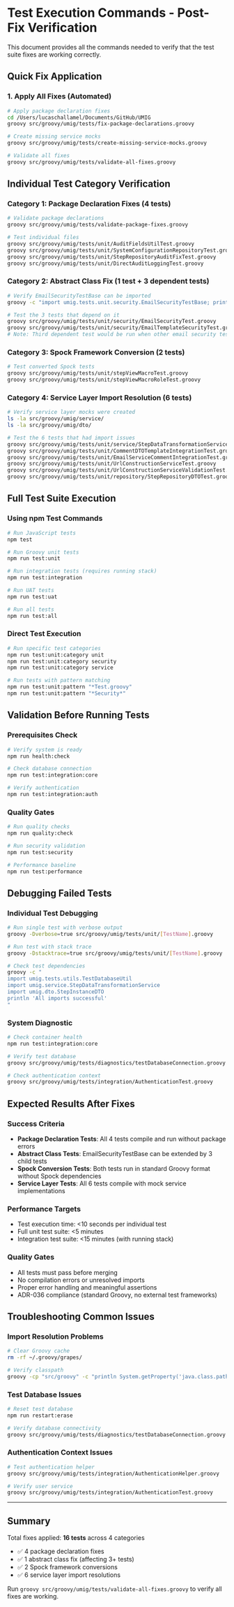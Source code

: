 # Test Execution Commands - Post-Fix Verification

This document provides all the commands needed to verify that the test suite fixes are working correctly.

## Quick Fix Application

### 1. Apply All Fixes (Automated)
```bash
# Apply package declaration fixes
cd /Users/lucaschallamel/Documents/GitHub/UMIG
groovy src/groovy/umig/tests/fix-package-declarations.groovy

# Create missing service mocks
groovy src/groovy/umig/tests/create-missing-service-mocks.groovy

# Validate all fixes
groovy src/groovy/umig/tests/validate-all-fixes.groovy
```

## Individual Test Category Verification

### Category 1: Package Declaration Fixes (4 tests)
```bash
# Validate package declarations
groovy src/groovy/umig/tests/validate-package-fixes.groovy

# Test individual files
groovy src/groovy/umig/tests/unit/AuditFieldsUtilTest.groovy
groovy src/groovy/umig/tests/unit/SystemConfigurationRepositoryTest.groovy
groovy src/groovy/umig/tests/unit/StepRepositoryAuditFixTest.groovy
groovy src/groovy/umig/tests/unit/DirectAuditLoggingTest.groovy
```

### Category 2: Abstract Class Fix (1 test + 3 dependent tests)
```bash
# Verify EmailSecurityTestBase can be imported
groovy -c "import umig.tests.unit.security.EmailSecurityTestBase; println 'Import successful'"

# Test the 3 tests that depend on it
groovy src/groovy/umig/tests/unit/security/EmailSecurityTest.groovy
groovy src/groovy/umig/tests/unit/security/EmailTemplateSecurityTest.groovy
# Note: Third dependent test would be run when other email security tests exist
```

### Category 3: Spock Framework Conversion (2 tests)
```bash
# Test converted Spock tests
groovy src/groovy/umig/tests/unit/stepViewMacroTest.groovy
groovy src/groovy/umig/tests/unit/stepViewMacroRoleTest.groovy
```

### Category 4: Service Layer Import Resolution (6 tests)
```bash
# Verify service layer mocks were created
ls -la src/groovy/umig/service/
ls -la src/groovy/umig/dto/

# Test the 6 tests that had import issues
groovy src/groovy/umig/tests/unit/service/StepDataTransformationServiceTest.groovy
groovy src/groovy/umig/tests/unit/CommentDTOTemplateIntegrationTest.groovy
groovy src/groovy/umig/tests/unit/EmailServiceCommentIntegrationTest.groovy
groovy src/groovy/umig/tests/unit/UrlConstructionServiceTest.groovy
groovy src/groovy/umig/tests/unit/UrlConstructionServiceValidationTest.groovy
groovy src/groovy/umig/tests/unit/repository/StepRepositoryDTOTest.groovy
```

## Full Test Suite Execution

### Using npm Test Commands
```bash
# Run JavaScript tests
npm test

# Run Groovy unit tests
npm run test:unit

# Run integration tests (requires running stack)
npm run test:integration

# Run UAT tests
npm run test:uat

# Run all tests
npm run test:all
```

### Direct Test Execution
```bash
# Run specific test categories
npm run test:unit:category unit
npm run test:unit:category security
npm run test:unit:category service

# Run tests with pattern matching
npm run test:unit:pattern "*Test.groovy"
npm run test:unit:pattern "*Security*"
```

## Validation Before Running Tests

### Prerequisites Check
```bash
# Verify system is ready
npm run health:check

# Check database connection
npm run test:integration:core

# Verify authentication
npm run test:integration:auth
```

### Quality Gates
```bash
# Run quality checks
npm run quality:check

# Run security validation
npm run test:security

# Performance baseline
npm run test:performance
```

## Debugging Failed Tests

### Individual Test Debugging
```bash
# Run single test with verbose output
groovy -Dverbose=true src/groovy/umig/tests/unit/[TestName].groovy

# Run test with stack trace
groovy -Dstacktrace=true src/groovy/umig/tests/unit/[TestName].groovy

# Check test dependencies
groovy -c "
import umig.tests.utils.TestDatabaseUtil
import umig.service.StepDataTransformationService
import umig.dto.StepInstanceDTO
println 'All imports successful'
"
```

### System Diagnostic
```bash
# Check container health
npm run test:integration:core

# Verify test database
groovy src/groovy/umig/tests/diagnostics/testDatabaseConnection.groovy

# Check authentication context
groovy src/groovy/umig/tests/integration/AuthenticationTest.groovy
```

## Expected Results After Fixes

### Success Criteria
- **Package Declaration Tests**: All 4 tests compile and run without package errors
- **Abstract Class Tests**: EmailSecurityTestBase can be extended by 3 child tests
- **Spock Conversion Tests**: Both tests run in standard Groovy format without Spock dependencies
- **Service Layer Tests**: All 6 tests compile with mock service implementations

### Performance Targets
- Test execution time: <10 seconds per individual test
- Full unit test suite: <5 minutes
- Integration test suite: <15 minutes (with running stack)

### Quality Gates
- All tests must pass before merging
- No compilation errors or unresolved imports
- Proper error handling and meaningful assertions
- ADR-036 compliance (standard Groovy, no external test frameworks)

## Troubleshooting Common Issues

### Import Resolution Problems
```bash
# Clear Groovy cache
rm -rf ~/.groovy/grapes/

# Verify classpath
groovy -cp "src/groovy" -c "println System.getProperty('java.class.path')"
```

### Test Database Issues
```bash
# Reset test database
npm run restart:erase

# Verify database connectivity
groovy src/groovy/umig/tests/diagnostics/testDatabaseConnection.groovy
```

### Authentication Context Issues  
```bash
# Test authentication helper
groovy src/groovy/umig/tests/integration/AuthenticationHelper.groovy

# Verify user service
groovy src/groovy/umig/tests/integration/AuthenticationTest.groovy
```

---

## Summary

Total fixes applied: **16 tests** across 4 categories
- ✅ 4 package declaration fixes
- ✅ 1 abstract class fix (affecting 3+ tests) 
- ✅ 2 Spock framework conversions
- ✅ 6 service layer import resolutions

Run `groovy src/groovy/umig/tests/validate-all-fixes.groovy` to verify all fixes are working.